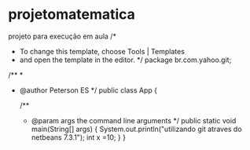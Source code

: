 projetomatematica
=================

projeto para execução em aula
/*
 * To change this template, choose Tools | Templates
 * and open the template in the editor.
 */
package br.com.yahoo.git;

/**
 *
 * @author Peterson ES
 */
public class App {

    /**
     * @param args the command line arguments
     */
    public static void main(String[] args) {
 System.out.println("utilizando git atraves do netbeans 7.3.1");
    int x =10;
    }
}
